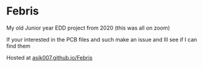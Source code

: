 # Febris
My old Junior year EDD project from 2020 (this was all on zoom)


If your interested in the PCB files and such make an issue and Ill see if I can find them

Hosted at [asik007.github.io/Febris](asik007.github.io/Febris)

